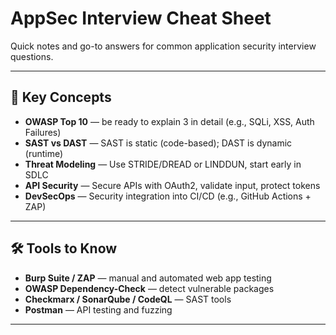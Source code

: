 # AppSec Interview Cheat Sheet

Quick notes and go-to answers for common application security interview questions.

---

## 🔑 Key Concepts

- **OWASP Top 10** — be ready to explain 3 in detail (e.g., SQLi, XSS, Auth Failures)
- **SAST vs DAST** — SAST is static (code-based); DAST is dynamic (runtime)
- **Threat Modeling** — Use STRIDE/DREAD or LINDDUN, start early in SDLC
- **API Security** — Secure APIs with OAuth2, validate input, protect tokens
- **DevSecOps** — Security integration into CI/CD (e.g., GitHub Actions + ZAP)

---

## 🛠️ Tools to Know

- **Burp Suite / ZAP** — manual and automated web app testing
- **OWASP Dependency-Check** — detect vulnerable packages
- **Checkmarx / SonarQube / CodeQL** — SAST tools
- **Postman** — API testing and fuzzing

---
